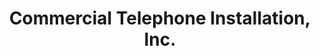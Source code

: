 ---
title: "Commercial Telephone Installation, Inc."
url: /san-antonio/commercial-telephone-installation-inc/
shop: electronics
---